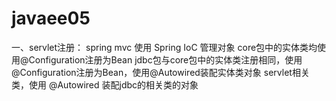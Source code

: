 # javaee05
一、servlet注册：
spring mvc
使用 Spring IoC 管理对象
core包中的实体类均使用@Configuration注册为Bean
jdbc包与core包中的实体类注册相同，使用@Configuration注册为Bean，使用@Autowired装配实体类对象
servlet相关类，使用 @Autowired 装配jdbc的相关类的对象
